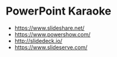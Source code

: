 PowerPoint Karaoke
==================

* https://www.slideshare.net/
* https://www.powershow.com/
* http://slidedeck.io/
* https://www.slideserve.com/